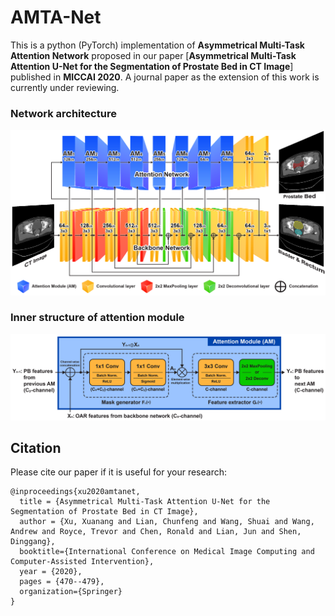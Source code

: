 # AMTA-Net
This is a python (PyTorch) implementation of **Asymmetrical Multi-Task Attention Network** proposed in our paper [**Asymmetrical Multi-Task Attention U-Net for the Segmentation of Prostate Bed in CT Image**] published in **MICCAI 2020**. A journal paper as the extension of this work is currently under reviewing.

### Network architecture
<img src="./fig1.png"/>

### Inner structure of attention module
<img src="./fig2.png"/>

## Citation

Please cite our paper if it is useful for your research:

    @inproceedings{xu2020amtanet, 
      title = {Asymmetrical Multi-Task Attention U-Net for the Segmentation of Prostate Bed in CT Image},
      author = {Xu, Xuanang and Lian, Chunfeng and Wang, Shuai and Wang, Andrew and Royce, Trevor and Chen, Ronald and Lian, Jun and Shen, Dinggang},
      booktitle={International Conference on Medical Image Computing and Computer-Assisted Intervention},
      year = {2020},
      pages = {470--479},
      organization={Springer}
    }